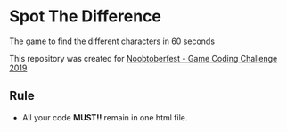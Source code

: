 # Spot The Difference

The game to find the different characters in 60 seconds

This repository was created for [Noobtoberfest - Game Coding Challenge 2019](https://github.com/chunza2542/noobtoberfest?fbclid=IwAR34vbxDU_HKKAQrM2lO1hgtt6nQpfS0BtKB_8vZ8zMKQwjEzCfWlf6H1JU)

## Rule
- All your code **MUST!!** remain in one html file.
